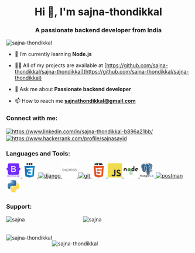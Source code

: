 <h1 align="center">Hi 👋, I'm sajna-thondikkal</h1>
<h3 align="center">A passionate backend developer from India</h3>

<p align="left"> <img src="https://komarev.com/ghpvc/?username=sajna-thondikkal&label=Profile%20views&color=0e75b6&style=flat" alt="sajna-thondikkal" /> </p>

- 🌱 I’m currently learning **Node.js**

- 👨‍💻 All of my projects are available at [https://github.com/sajna-thondikkal/sajna-thondikkal](https://github.com/sajna-thondikkal/sajna-thondikkal)

- 💬 Ask me about **Passionate backend developer**

- 📫 How to reach me **sajnathondikkal@gmail.com**

<h3 align="left">Connect with me:</h3>
<p align="left">
<a href="https://linkedin.com/in/https://www.linkedin.com/in/sajna-thondikkal-b896a21bb/" target="blank"><img align="center" src="https://raw.githubusercontent.com/rahuldkjain/github-profile-readme-generator/master/src/images/icons/Social/linked-in-alt.svg" alt="https://www.linkedin.com/in/sajna-thondikkal-b896a21bb/" height="30" width="40" /></a>
<a href="https://www.hackerrank.com/https://www.hackerrank.com/profile/sajnasayid" target="blank"><img align="center" src="https://raw.githubusercontent.com/rahuldkjain/github-profile-readme-generator/master/src/images/icons/Social/hackerrank.svg" alt="https://www.hackerrank.com/profile/sajnasayid" height="30" width="40" /></a>
</p>

<h3 align="left">Languages and Tools:</h3>
<p align="left"> <a href="https://getbootstrap.com" target="_blank" rel="noreferrer"> <img src="https://raw.githubusercontent.com/devicons/devicon/master/icons/bootstrap/bootstrap-plain-wordmark.svg" alt="bootstrap" width="40" height="40"/> </a> <a href="https://www.w3schools.com/css/" target="_blank" rel="noreferrer"> <img src="https://raw.githubusercontent.com/devicons/devicon/master/icons/css3/css3-original-wordmark.svg" alt="css3" width="40" height="40"/> </a> <a href="https://www.djangoproject.com/" target="_blank" rel="noreferrer"> <img src="https://cdn.worldvectorlogo.com/logos/django.svg" alt="django" width="40" height="40"/> </a> <a href="https://expressjs.com" target="_blank" rel="noreferrer"> <img src="https://raw.githubusercontent.com/devicons/devicon/master/icons/express/express-original-wordmark.svg" alt="express" width="40" height="40"/> </a> <a href="https://git-scm.com/" target="_blank" rel="noreferrer"> <img src="https://www.vectorlogo.zone/logos/git-scm/git-scm-icon.svg" alt="git" width="40" height="40"/> </a> <a href="https://www.w3.org/html/" target="_blank" rel="noreferrer"> <img src="https://raw.githubusercontent.com/devicons/devicon/master/icons/html5/html5-original-wordmark.svg" alt="html5" width="40" height="40"/> </a> <a href="https://developer.mozilla.org/en-US/docs/Web/JavaScript" target="_blank" rel="noreferrer"> <img src="https://raw.githubusercontent.com/devicons/devicon/master/icons/javascript/javascript-original.svg" alt="javascript" width="40" height="40"/> </a> <a href="https://nodejs.org" target="_blank" rel="noreferrer"> <img src="https://raw.githubusercontent.com/devicons/devicon/master/icons/nodejs/nodejs-original-wordmark.svg" alt="nodejs" width="40" height="40"/> </a> <a href="https://www.postgresql.org" target="_blank" rel="noreferrer"> <img src="https://raw.githubusercontent.com/devicons/devicon/master/icons/postgresql/postgresql-original-wordmark.svg" alt="postgresql" width="40" height="40"/> </a> <a href="https://postman.com" target="_blank" rel="noreferrer"> <img src="https://www.vectorlogo.zone/logos/getpostman/getpostman-icon.svg" alt="postman" width="40" height="40"/> </a> <a href="https://www.python.org" target="_blank" rel="noreferrer"> <img src="https://raw.githubusercontent.com/devicons/devicon/master/icons/python/python-original.svg" alt="python" width="40" height="40"/> </a> </p>

<h3 align="left">Support:</h3>
<p><a href="https://www.buymeacoffee.com/sajna"> <img align="left" src="https://cdn.buymeacoffee.com/buttons/v2/default-yellow.png" height="50" width="210" alt="sajna" /></a><a href="https://ko-fi.com/sajna"> <img align="left" src="https://cdn.ko-fi.com/cdn/kofi3.png?v=3" height="50" width="210" alt="sajna" /></a></p><br><br>

<p><img align="left" src="https://github-readme-stats.vercel.app/api/top-langs?username=sajna-thondikkal&show_icons=true&locale=en&layout=compact" alt="sajna-thondikkal" /></p>

<p>&nbsp;<img align="center" src="https://github-readme-stats.vercel.app/api?username=sajna-thondikkal&show_icons=true&locale=en" alt="sajna-thondikkal" /></p>
